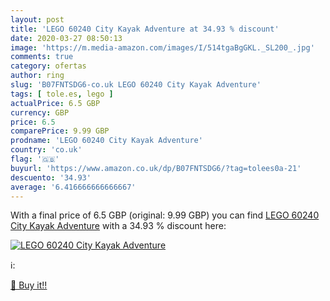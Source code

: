 ```yaml
---
layout: post
title: 'LEGO 60240 City Kayak Adventure at 34.93 % discount'
date: 2020-03-27 08:50:13
image: 'https://m.media-amazon.com/images/I/514tgaBgGKL._SL200_.jpg'
comments: true
category: ofertas
author: ring
slug: 'B07FNTSDG6-co.uk LEGO 60240 City Kayak Adventure'
tags: [ tole.es, lego ]
actualPrice: 6.5 GBP
currency: GBP
price: 6.5
comparePrice: 9.99 GBP
prodname: 'LEGO 60240 City Kayak Adventure'
country: 'co.uk'
flag: '🇬🇧'
buyurl: 'https://www.amazon.co.uk/dp/B07FNTSDG6/?tag=tolees0a-21'
descuento: '34.93'
average: '6.416666666666667'
---
```


With a final price of 6.5 GBP (original: 9.99 GBP) you can find [LEGO 60240 City Kayak Adventure](https://www.amazon.co.uk/dp/B07FNTSDG6/?tag=tolees0a-21) with a  34.93 % discount here:

[![LEGO 60240 City Kayak Adventure](https://m.media-amazon.com/images/I/514tgaBgGKL._SL200_.jpg)](https://www.amazon.co.uk/dp/B07FNTSDG6/?tag=tolees0a-21)

ℹ️:


[🛒 Buy it!!](https://www.amazon.co.uk/dp/B07FNTSDG6/?tag=tolees0a-21)
